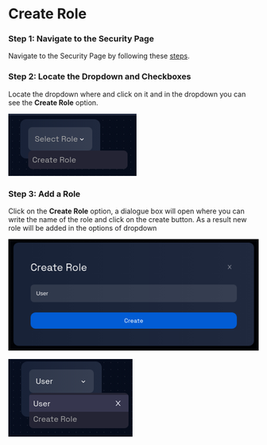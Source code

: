 # Create Role

### **Step 1: Navigate to the Security Page**

Navigate to the Security Page by following these [steps](./navigate-to-security.md).

### **Step 2: Locate the Dropdown and Checkboxes**

Locate the dropdown where and click on it and in the dropdown you can see the **Create Role** option.

![](img/create-role-1.png)

### **Step 3: Add a Role**

Click on the **Create Role** option, a dialogue box will open where you can write the name of the role and click on the create button. As a result new role will be added in the options of dropdown

![](img/create-role-2.png)

![](img/create-role-3.png)
